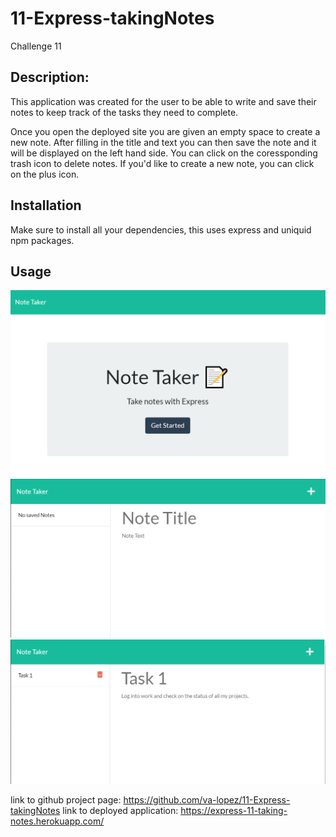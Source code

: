 # 11-Express-takingNotes
Challenge 11

## Description: 
This application was created for the user to be able to write and save their notes to keep track of the tasks they need to complete.

Once you open the deployed site you are given an empty space to create a new note. After filling in the title and text you can then save the note and it will be displayed on the left hand side. You can click on the coressponding trash icon to delete notes. If you'd like to create a new note, you can click on the plus icon.

## Installation
Make sure to install all your dependencies, this uses express and uniquid npm packages.

## Usage
![landing page](./public/assets/images/landing_page.png)
![home page](./public/assets/images/homepage.png)
![sample note](./public/assets/images/sampletask.png)

link to github project page: https://github.com/va-lopez/11-Express-takingNotes
link to deployed application: https://express-11-taking-notes.herokuapp.com/

